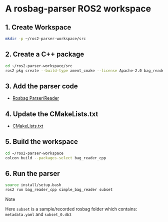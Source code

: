 # A rosbag-parser ROS2 workspace

## 1. Create Workspace
```bash
mkdir -p ~/ros2-parser-workspace/src
```

## 2. Create a C++ package
```bash
cd ~/ros2-parser-workspace/src
ros2 pkg create --build-type ament_cmake --license Apache-2.0 bag_reader_cpp --dependencies rclcpp rosbag2_transport std_msgs
```

## 3. Add the parser code
- [Rosbag Parser/Reader](src/bag_reader_cpp/src/simple_bag_reader.cpp)

## 4. Update the CMakeLists.txt
- [CMakeLists.txt](src/bag_reader_cpp/CMakeLists.txt)

## 5. Build the workspace
```bash
cd ~/ros2-parser-workspace
colcon build --packages-select bag_reader_cpp
```

## 6. Run the parser
```bash
source install/setup.bash
ros2 run bag_reader_cpp simple_bag_reader subset
```
> [!Note]
> Here `subset` is a sample/recorded rosbag folder which contains: `metadata.yaml` and `subset_0.db3`
